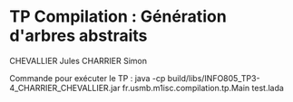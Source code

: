 # TP Compilation : Génération d'arbres abstraits

CHEVALLIER Jules
CHARRIER Simon

Commande pour exécuter le TP :
java -cp build/libs/INFO805_TP3-4_CHARRIER_CHEVALLIER.jar fr.usmb.m1isc.compilation.tp.Main test.lada
